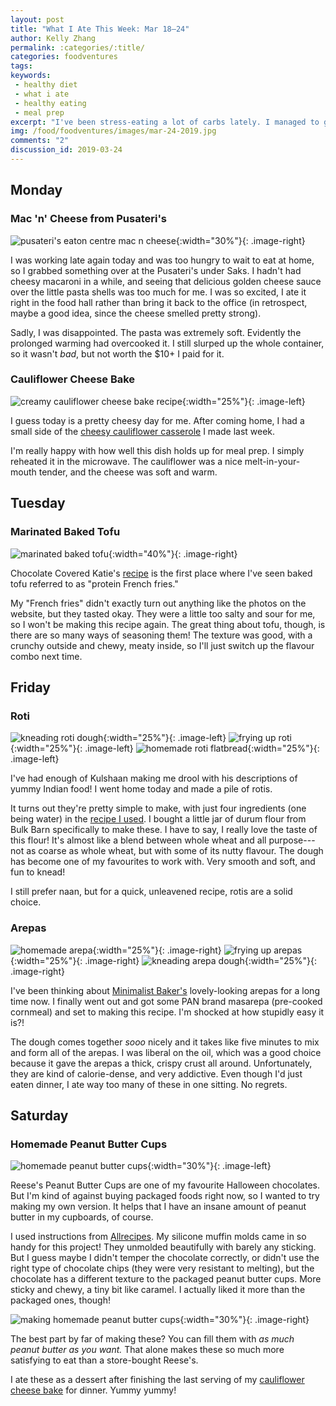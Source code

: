 ```yaml
---
layout: post
title: "What I Ate This Week: Mar 18—24"
author: Kelly Zhang
permalink: :categories/:title/
categories: foodventures
tags:
keywords:
 - healthy diet
 - what i ate
 - healthy eating
 - meal prep
excerpt: "I've been stress-eating a lot of carbs lately. I managed to get some veggies in, thanks to my cauliflower cheese bake, but this week hasn't been the healthiest."
img: /food/foodventures/images/mar-24-2019.jpg
comments: "2"
discussion_id: 2019-03-24
---
```

Monday
------

### Mac 'n' Cheese from Pusateri's

![pusateri's eaton centre mac n cheese](/food/foodventures/images/pusateri-mac.jpg){:width="30%"}{: .image-right}

I was working late again today and was too hungry to wait to eat at home, so I grabbed something over at the Pusateri's under Saks. I hadn't had cheesy macaroni in a while, and seeing that delicious golden cheese sauce over the little pasta shells was too much for me. I was so excited, I ate it right in the food hall rather than bring it back to the office (in retrospect, maybe a good idea, since the cheese smelled pretty strong).

Sadly, I was disappointed. The pasta was extremely soft. Evidently the prolonged warming had overcooked it. I still slurped up the whole container, so it wasn't *bad*, but not worth the $10+ I paid for it.

### Cauliflower Cheese Bake

![creamy cauliflower cheese bake recipe](/food/foodventures/images/creamy-cauliflower-cheese-bake.jpg){:width="25%"}{: .image-left}

I guess today is a pretty cheesy day for me. After coming home, I had a small side of the [cheesy cauliflower casserole](https://www.realordinaryfood.com/creamy-cauliflower-cheese-bake/) I made last week.

I'm really happy with how well this dish holds up for meal prep. I simply reheated it in the microwave. The cauliflower was a nice melt-in-your-mouth tender, and the cheese was soft and warm.

Tuesday
-------

### Marinated Baked Tofu

![marinated baked tofu](/food/foodventures/images/baked-tofu-fries.jpg){:width="40%"}{: .image-right}

Chocolate Covered Katie's [recipe](https://chocolatecoveredkatie.com/2012/04/18/introducing-protein-french-fries/) is the first place where I've seen baked tofu referred to as "protein French fries."

My "French fries" didn't exactly turn out anything like the photos on the website, but they tasted okay. They were a little too salty and sour for me, so I won't be making this recipe again. The great thing about tofu, though, is there are so many ways of seasoning them! The texture was good, with a crunchy outside and chewy, meaty inside, so I'll just switch up the flavour combo next time.

Friday
------

### Roti

![kneading roti dough](/food/foodventures/images/roti-1.jpg){:width="25%"}{: .image-left}
![frying up roti](/food/foodventures/images/roti-2.jpg){:width="25%"}{: .image-left}
![homemade roti flatbread](/food/foodventures/images/roti-3.jpg){:width="25%"}{: .image-left}

I've had enough of Kulshaan making me drool with his descriptions of yummy Indian food! I went home today and made a pile of rotis.

It turns out they're pretty simple to make, with just four ingredients (one being water) in the [recipe I used](https://www.allrecipes.com/recipe/17225/roti-bread-from-india/). I bought a little jar of durum flour from Bulk Barn specifically to make these. I have to say, I really love the taste of this flour! It's almost like a blend between whole wheat and all purpose---not as coarse as whole wheat, but with some of its nutty flavour. The dough has become one of my favourites to work with. Very smooth and soft, and fun to knead!

I still prefer naan, but for a quick, unleavened recipe, rotis are a solid choice.

### Arepas

![homemade arepa](/food/foodventures/images/arepa-3.jpg){:width="25%"}{: .image-right}
![frying up arepas](/food/foodventures/images/arepa-2.jpg){:width="25%"}{: .image-right}
![kneading arepa dough](/food/foodventures/images/arepa-1.jpg){:width="25%"}{: .image-right}

I've been thinking about [Minimalist Baker's](https://minimalistbaker.com/how-to-make-arepas/) lovely-looking arepas for a long time now. I finally went out and got some PAN brand masarepa (pre-cooked cornmeal) and set to making this recipe. I'm shocked at how stupidly easy it is?!

The dough comes together *sooo* nicely and it takes like five minutes to mix and form all of the arepas. I was liberal on the oil, which was a good choice because it gave the arepas a thick, crispy crust all around. Unfortunately, they are kind of calorie-dense, and very addictive. Even though I'd just eaten dinner, I ate way too many of these in one sitting. No regrets.

Saturday
--------

### Homemade Peanut Butter Cups

![homemade peanut butter cups](/food/foodventures/images/peanut-butter-cup-2.jpg){:width="30%"}{: .image-left}

Reese's Peanut Butter Cups are one of my favourite Halloween chocolates. But I'm kind of against buying packaged foods right now, so I wanted to try making my own version. It helps that I have an insane amount of peanut butter in my cupboards, of course.

I used instructions from [Allrecipes](https://www.allrecipes.com/recipe/44715/chocolate-peanut-butter-cups/). My silicone muffin molds came in so handy for this project! They unmolded beautifully with barely any sticking. But I guess maybe I didn't temper the chocolate correctly, or didn't use the right type of chocolate chips (they were very resistant to melting), but the chocolate has a different texture to the packaged peanut butter cups. More sticky and chewy, a tiny bit like caramel. I actually liked it more than the packaged ones, though!

![making homemade peanut butter cups](/food/foodventures/images/peanut-butter-cup-1.jpg){:width="30%"}{: .image-right}

The best part by far of making these? You can fill them with *as much peanut butter as you want.* That alone makes these so much more satisfying to eat than a store-bought Reese's.

I ate these as a dessert after finishing the last serving of my [cauliflower cheese bake](https://www.realordinaryfood.com/creamy-cauliflower-cheese-bake/) for dinner. Yummy yummy!
